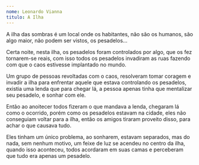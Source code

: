 ```yaml
---
nome: Leonardo Vianna
titulo: A Ilha
---
```


A ilha das sombras é um local onde os habitantes, não são os humanos, são algo maior, não podem ser vistos, os pesadelos...

Certa noite, nesta ilha, os pesadelos foram controlados por algo, que os fez tornarem-se reais, com isso todos os pesadelos invadiram as ruas fazendo com que o caos estivesse implantado no mundo.

Um grupo de pessoas revoltadas com o caos, resolveram tomar coragem e invadir a ilha para enfrentar aquele que estava controlando os pesadelos, existia uma lenda que para chegar lá, a pessoa apenas tinha que mentalizar seu pesadelo, e sonhar com ele.

Então ao anoitecer todos fizeram o que mandava a lenda, chegaram lá como o ocorrido, porém como os pesadelos estavam na cidade, eles não conseguiam voltar para a ilha, então os amigos tiraram proveito disso, para achar o que causava tudo.

Eles tinham um único problema, ao sonharem, estavam separados, mas do nada, sem nenhum motivo, um feixe de luz se acendeu no centro da ilha, quando  isso aconteceu, todos acordaram em suas camas e perceberam que tudo era apenas um pesadelo.

